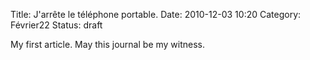 Title: J'arrête le téléphone portable.
Date: 2010-12-03 10:20
Category: Février22
Status: draft

My first article.
May this journal be my witness.
